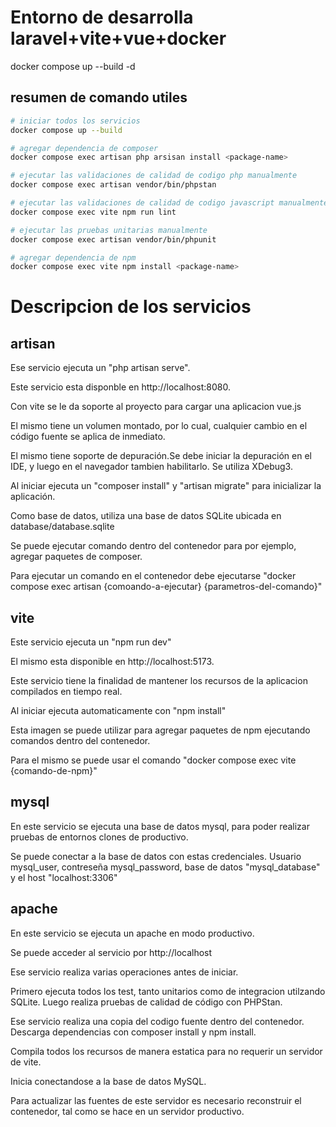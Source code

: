 # Entorno de desarrolla laravel+vite+vue+docker


docker compose up --build -d

## resumen de comando utiles

```bash
# iniciar todos los servicios
docker compose up --build

# agregar dependencia de composer
docker compose exec artisan php arsisan install <package-name>

# ejecutar las validaciones de calidad de codigo php manualmente
docker compose exec artisan vendor/bin/phpstan

# ejecutar las validaciones de calidad de codigo javascript manualmente
docker compose exec vite npm run lint

# ejecutar las pruebas unitarias manualmente
docker compose exec artisan vendor/bin/phpunit

# agregar dependencia de npm
docker compose exec vite npm install <package-name>
```

# Descripcion de los servicios

## artisan

Ese servicio ejecuta un "php artisan serve".

Este servicio esta disponble en http://localhost:8080.

Con vite se le da soporte al proyecto para cargar una aplicacion vue.js

El mismo tiene un volumen montado, por lo cual, cualquier cambio en el código fuente se aplica de inmediato.

El mismo tiene soporte de depuración.Se debe iniciar la depuración en el IDE, y luego en el navegador tambien habilitarlo. Se utiliza XDebug3.

Al iniciar ejecuta un "composer install" y "artisan migrate" para inicializar la aplicación.

Como base de datos, utiliza una base de datos SQLite ubicada en database/database.sqlite

Se puede ejecutar comando dentro del contenedor para por ejemplo, agregar paquetes de composer.

Para ejecutar un comando en el contenedor debe ejecutarse "docker compose exec artisan {comoando-a-ejecutar} {parametros-del-comando}"

## vite

Este servicio ejecuta un "npm run dev"

El mismo esta disponible en http://localhost:5173.

Este servicio tiene la finalidad de mantener los recursos de la aplicacion compilados en tiempo real.

Al iniciar ejecuta automaticamente con "npm install"

Esta imagen se puede utilizar para agregar paquetes de npm ejecutando comandos dentro del contenedor.

Para el mismo se puede usar el comando "docker compose exec vite {comando-de-npm}"

## mysql

En este servicio se ejecuta una base de datos mysql, para poder realizar pruebas de entornos clones de productivo.

Se puede conectar a la base de datos con estas credenciales. Usuario mysql_user, contreseña mysql_password, base de datos "mysql_database" y el host "localhost:3306"

## apache

En este servicio se ejecuta un apache en modo productivo.

Se puede acceder al servicio por http://localhost

Ese servicio realiza varias operaciones antes de iniciar.

Primero ejecuta todos los test, tanto unitarios como de integracion utilzando SQLite. Luego realiza pruebas de calidad de código con PHPStan.

Ese servicio realiza una copia del codigo fuente dentro del contenedor. Descarga dependencias con composer install y npm install.

Compila todos los recursos de manera estatica para no requerir un servidor de vite.

Inicia conectandose a la base de datos MySQL.

Para actualizar las fuentes de este servidor es necesario reconstruir el contenedor, tal como se hace en un servidor productivo.
